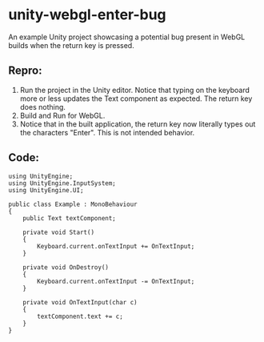 # unity-webgl-enter-bug
An example Unity project showcasing a potential bug present in WebGL builds when the return key is pressed.

## Repro:

1) Run the project in the Unity editor. Notice that typing on the keyboard more or less updates the Text component as expected. The return key does nothing.
2) Build and Run for WebGL.
3) Notice that in the built application, the return key now literally types out the characters "Enter". This is not intended behavior.

## Code:

```
using UnityEngine;
using UnityEngine.InputSystem;
using UnityEngine.UI;

public class Example : MonoBehaviour
{
    public Text textComponent;
    
    private void Start()
    {
        Keyboard.current.onTextInput += OnTextInput;
    }

    private void OnDestroy()
    {
        Keyboard.current.onTextInput -= OnTextInput;
    }

    private void OnTextInput(char c)
    {
        textComponent.text += c;
    }
}
```
